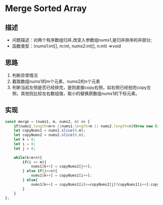 # Merge Sorted Array
## 描述
- 问题描述：对两个有序数组归并,改变入参数组nums1,是归并排序的并部分;
- 函数类型：(nums1:int[], m:int, nums2:int[], n:int) =>void
## 思路
1. 判断异常情况
2. 截取数组nums1的m个元素，nums2的n个元素
3. 判断当前左侧是否已经排完，是则直接copy右侧，如右侧已经拍完copy左侧，其他则比较左右数组值，取小的替换原数组nums1的下标元素。
## 实现
```javascript
const merge = (nums1, m, nums2, n) => {
    if(nums1.length<m+n ||nums1.length<m || nums2.length<n)throw new Error('wrong!');
    let copyNums1 = nums1.slice(0,m);
    let copyNums2 = nums2.slice(0,n);
    let k = 0;
    let i = 0;
    let j = 0;
    
    while(k<m+n){
        if(i >= m){
            nums1[k++] = copyNums2[j++];
        } else if(j>=n){
            nums1[k++] = copyNums1[i++];
        } else{
            nums1[k++] = copyNums1[i]<=copyNums2[j]?copyNums1[i++]:copyNums2[j++];
        }
    }
};
```

